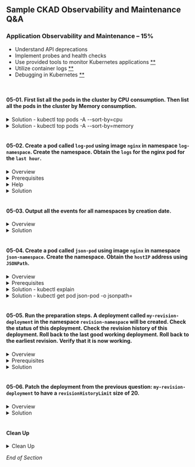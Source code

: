 ## Sample CKAD Observability and Maintenance Q&A

### Application Observability and Maintenance – 15%

- Understand API deprecations
- Implement probes and health checks
- Use provided tools to monitor Kubernetes applications [\*\*](https://github.com/jamesbuckett/ckad-questions/blob/main/05-ckad-observability-maintenance.md#05-01-first-list-all-the-pods-in-the-cluster-by-cpu-consumption-then-list-all-the-pods-in-the-cluster-by-memory-consumption)
- Utilize container logs [\*\*](https://github.com/jamesbuckett/ckad-questions/blob/main/05-ckad-observability-maintenance.md#05-02-create-a-pod-called-log-pod-using-image-nginx-in-namespace-log-namespace-create-the-namespace-obtain-the-logs-for-the-nginx-pod-for-the-last-hour)
- Debugging in Kubernetes [\*\*](https://github.com/jamesbuckett/ckad-questions/blob/main/05-ckad-observability-maintenance.md#05-04-create-a-pod-called-json-pod-using-image-nginx-in-namespace-json-namespace-create-the-namespace-obtain-the-hostip-address-using-jsonpath)
<br />

#### 05-01. First list all the pods in the cluster by CPU consumption. Then list all the pods in the cluster by Memory consumption.

<details class="faq box"><summary>Solution - kubectl top pods -A --sort-by=cpu</summary>
<p>

```bash
clear
# Requires metrics server to be installed and working
# Similar to Linux top command but for pods
kubectl top pods -A --sort-by=cpu | more
```

Output:

```console
NAMESPACE                 NAME                                                    CPU(cores)   MEMORY(bytes)
default                   falco-pxf8g                                             51m 👈👈👈   55Mi
ns-loki                   loki-release-prometheus-server-6d4f4df478-9z2f8         38m          356Mi
ns-demo                   adservice-68444cb46c-jvc86                              23m          202Mi
ns-loki                   loki-release-promtail-prvvn                             13m          34Mi
ns-demo                   recommendationservice-b4cf8f489-xwv49                   13m          69Mi
...
```

</p>
</details>

<details class="faq box"><summary>Solution - kubectl top pods -A --sort-by=memory</summary>
<p>

##### Solution

```bash
clear
# Requires metrics server to be installed and working
# Similar to Linux top command but for pods
kubectl top pods -A --sort-by=memory | more
```

Output:

```console
NAMESPACE                 NAME                                                    CPU(cores)   MEMORY(bytes)
ns-loki                   loki-release-prometheus-server-6d4f4df478-9z2f8         11m          356Mi 👈👈👈
ns-demo                   adservice-68444cb46c-jvc86                              20m          202Mi
kube-system               cilium-gcnbl                                            6m           165Mi
kube-system               cilium-htrth                                            18m          163Mi
kube-system               cilium-8h6vd                                            5m           162Mi
kube-system               cilium-ml27n                                            11m          161Mi
...
```

</p>
</details>
<br />

#### 05-02. Create a pod called `log-pod` using image `nginx` in namespace `log-namespace`. Create the namespace. Obtain the `logs` for the nginx pod for the `last hour`.

<details class="faq box"><summary>Overview</summary>
<p>

![05-02](https://user-images.githubusercontent.com/18049790/136656169-85488092-140a-44ff-98d2-233f16842154.png)

</p>
</details>

<details class="faq box"><summary>Prerequisites</summary>
<p>

##### Prerequisites

```bash
mkdir -p ~/ckad/
clear
kubectl create namespace log-namespace
kubectl run log-pod --image=nginx -n log-namespace
kubectl config set-context --current --namespace=log-namespace
kubectl get all
```

</p>
</details>

<details class="faq box"><summary>Help</summary>
<p>

```bash
clear
kubectl logs -h | more
```

Output:

```console
Examples:
  # Return snapshot logs from pod nginx with only one container
  kubectl logs nginx

  # Return snapshot logs from pod nginx with multi containers
  kubectl logs nginx --all-containers=true

  # Return snapshot logs from all containers in pods defined by label app=nginx
  kubectl logs -l app=nginx --all-containers=true

  # Return snapshot of previous terminated ruby container logs from pod web-1
  kubectl logs -p -c ruby web-1

  # Begin streaming the logs of the ruby container in pod web-1
  kubectl logs -f -c ruby web-1

  # Begin streaming the logs from all containers in pods defined by label app=nginx
  kubectl logs -f -l app=nginx --all-containers=true

  # Display only the most recent 20 lines of output in pod nginx
  kubectl logs --tail=20 nginx

  # Show all logs from pod nginx written in the last hour
  kubectl logs --since=1h nginx 👈👈👈 This example matches most closely to the question: for the `last hour`

  # Show logs from a kubelet with an expired serving certificate
  kubectl logs --insecure-skip-tls-verify-backend nginx

  # Return snapshot logs from first container of a job named hello
  kubectl logs job/hello

  # Return snapshot logs from container nginx-1 of a deployment named nginx
  kubectl logs deployment/nginx -c nginx-1
```

</p>
</details>

<details class="faq box"><summary>Solution</summary>
<p>

```bash
clear
# Straight forward match in the examples
kubectl logs --since=1h log-pod
```

</p>
</details>
<br />

#### 05-03. Output all the events for all namespaces by creation date.

<details class="faq box"><summary>Overview</summary>
<p>

![05-03](https://user-images.githubusercontent.com/18049790/136656243-8d251a08-6411-48f8-b630-84c295254d6e.png)

</p>
</details>

<details class="faq box"><summary>Solution</summary>
<p>

kubernetes.io bookmark: [Viewing, finding resources](https://kubernetes.io/docs/reference/kubectl/cheatsheet/#viewing-finding-resources)

```bash
clear
kubectl get events -A --sort-by=.metadata.creationTimestamp
```

</p>
</details>
<br />

#### 05-04. Create a pod called `json-pod` using image `nginx` in namespace `json-namespace`. Create the namespace. Obtain the `hostIP` address using `JSONPath`.

<details class="faq box"><summary>Overview</summary>
<p>

![jsonpath](https://user-images.githubusercontent.com/18049790/138386382-0e2c550b-14cf-47e5-96ef-105b0f278036.jpg)

</p>
</details>

<details class="faq box"><summary>Prerequisites</summary>
<p>

```bash
clear
kubectl create namespace json-namespace
kubectl run json-pod --image=nginx -n json-namespace
kubectl config set-context --current --namespace=json-namespace
kubectl get all
```

</p>
</details>

<details class="faq box"><summary>Solution - kubectl explain</summary>
<p>

```bash
clear
# kubectl explain pod.spec --recursive
# kubectl explain pod.status --recursive
kubectl explain pod.status | more
```

Output:

```console
KIND:     Pod
VERSION:  v1

RESOURCE: status <Object> 👈👈👈 First element: =.status

DESCRIPTION:
Most recently observed status of the pod. This data may not be up to date.
Populated by the system. Read-only. More info:
https://git.k8s.io/community/contributors/devel/sig-architecture/api-conventions.md#spec-and-status

     PodStatus represents information about the status of a pod. Status may
     trail the actual state of a system, especially if the node that hosts the
     pod cannot contact the control plane.

FIELDS:
conditions <[]Object>
Current service state of pod. More info:
https://kubernetes.io/docs/concepts/workloads/pods/pod-lifecycle#pod-conditions

containerStatuses <[]Object>
The list has one entry per container in the manifest. Each entry is
currently the output of `docker inspect`. More info:
https://kubernetes.io/docs/concepts/workloads/pods/pod-lifecycle#pod-and-container-status

ephemeralContainerStatuses <[]Object>
Status for any ephemeral containers that have run in this pod. This field
is alpha-level and is only populated by servers that enable the
EphemeralContainers feature.

hostIP <string> 👈👈👈 Second element: =.status.hostIP
IP address of the host to which the pod is assigned. Empty if not yet
scheduled.

```

</p>
</details>

<details class="faq box"><summary>Solution - kubectl get pod json-pod -o jsonpath=</summary>
<p>

Construct the search query to `hostIP`.

kubernetes.io bookmark:[JSONPath Support](https://kubernetes.io/docs/reference/kubectl/jsonpath/)

```bash
kubectl get pod json-pod -o jsonpath={.status.hostIP}
```

</p>
</details>
<br />

#### 05-05. Run the preparation steps. A deployment called `my-revision-deployment` in the namespace `revision-namespace` will be created. Check the status of this deployment. Check the revision history of this deployment. Roll back to the last good working deployment. Roll back to the earliest revision. Verify that it is now working.

<details class="faq box"><summary>Overview</summary>
<p>

##### Overview

TBC

</p>
</details>

<details class="faq box"><summary>Prerequisites</summary>
<p>

```bash
clear
kubectl create namespace revision-namespace
kubectl config set-context --current --namespace=revision-namespace
kubectl create deployment my-revision-deployment --image=nginx:1.18.0 --replicas=2
kubectl rollout status deployment my-revision-deployment
kubectl set image deployment.apps/my-revision-deployment nginx=nginx:1.19.0 --record
kubectl rollout status deployment my-revision-deployment
kubectl set image deployment.apps/my-revision-deployment nginx=nginx:1.20.0 --record
kubectl rollout status deployment my-revision-deployment
kubectl set image deployment.apps/my-revision-deployment nginx=ngin:1.21.0 --record
clear
```

</p>
</details>

<details class="faq box"><summary>Solution</summary>
<p>

```bash
clear

#Situational Awareness 
kubectl get all 

# Exam events from Deployment 
kubectl describe deployment.apps/my-revision-deployment

# Get Deployment Revisions
kubectl rollout history deployment.apps/my-revision-deployment

# Fix the immediate problem
kubectl rollout undo deployment.apps/my-revision-deployment

# Go back further to an earlier revision
kubectl rollout history deployment.apps/my-revision-deployment --revision=2
```

</p>
</details>
<br />

#### 05-06. Patch the deployment from the previous question: `my-revision-deployment` to have a `revisionHistoryLimit` size of 20.

<details class="faq box"><summary>Overview</summary>
<p>

##### Overview

```bash
kubectl config set-context --current --namespace=revision-namespace
clear
kubectl explain deployment.spec
```

Output:

```console
KIND:     Deployment
VERSION:  apps/v1

RESOURCE: spec <Object>  👈👈👈 First element: =.spec

DESCRIPTION:
     Specification of the desired behavior of the Deployment.

     DeploymentSpec is the specification of the desired behavior of the
     Deployment.

FIELDS:
   minReadySeconds      <integer>
     Minimum number of seconds for which a newly created pod should be ready
     without any of its container crashing, for it to be considered available.
     Defaults to 0 (pod will be considered available as soon as it is ready)

   paused       <boolean>
     Indicates that the deployment is paused.

   progressDeadlineSeconds      <integer>
     The maximum time in seconds for a deployment to make progress before it is
     considered to be failed. The deployment controller will continue to process
     failed deployments and a condition with a ProgressDeadlineExceeded reason
     will be surfaced in the deployment status. Note that progress will not be
     estimated during the time a deployment is paused. Defaults to 600s.

   replicas     <integer>
     Number of desired pods. This is a pointer to distinguish between explicit
     zero and not specified. Defaults to 1.

   revisionHistoryLimit <integer>  👈👈👈 Second element: =.spec.revisionHistoryLimit
     The number of old ReplicaSets to retain to allow rollback. This is a
     pointer to distinguish between explicit zero and not specified. Defaults to
     10.

   selector     <Object> -required-
     Label selector for pods. Existing ReplicaSets whose pods are selected by
     this will be the ones affected by this deployment. It must match the pod
     template's labels.

   strategy     <Object>
     The deployment strategy to use to replace existing pods with new ones.

   template     <Object> -required-
     Template describes the pods that will be created.
```

</p>
</details>

<details class="faq box"><summary>Solution</summary>
<p>


```bash
# Create a file to hold the patch
vi ~/ckad/patch-file.yaml
```

```bash
spec: # 👈👈👈 First element: =.spec
  revisionHistoryLimit: 20 👈👈👈 Second element: =.spec.revisionHistoryLimit
```

```bash
kubectl patch deployment my-revision-deployment --patch "$(cat ~/ckad/patch-file.yaml)"
```

```bash
# Verify your work
kubectl get deployment my-revision-deployment -o jsonpath={.spec.revisionHistoryLimit}
```


</p>
</details>
<br />

#### Clean Up

<details class="faq box"><summary>Clean Up</summary>
<p>

```bash
yes | rm -R ~/ckad/
kubectl delete ns json-namespace --force
kubectl delete ns log-namespace --force
kubectl delete ns revision-namespace --force
```

</p>
</details>

_End of Section_

